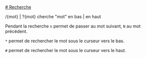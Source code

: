 [# Recherche](#Rechercher)

/{mot} | ?{mot} cherche "mot" en bas | en haut

Pendant la recherche `n` permet de passer au mot suivant, `N` au mot précédent.

`*` permet de rechercher le mot sous le curseur vers le bas.

`#` permet de rechercher le mot sous le curseur vers le haut.


